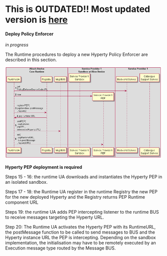 **This is OUTDATED!! Most updated version is [here](https://github.com/reTHINK-project/dev-service-framework/blob/d3.2-working-docs/docs/specs/dynamic-view/basics/deploy-policy-enforcer.md)**
===============================================================================================================================================================================================

#### Deploy Policy Enforcer

*in progress*

The Runtime procedures to deploy a new Hyperty Policy Enforcer are described in this section.

![Figure @runtime-deploy-policy-enforcer: Deploy POlicy Enforcer](deploy-policy-enforcer.png)

**Hyperty PEP deployment is required**

Steps 15 - 16: the runtime UA downloads and instantiates the Hyperty PEP in an isolated sandbox.

Steps 17 - 18: the Runtime UA register in the runtime Registry the new PEP for the new deployed Hyperty and the Registry returns PEP Runtime component URL

Steps 19: the runtime UA adds PEP intercepting listener to the runtime BUS to receive messages targeting the Hyperty URL.

Step 20: The Runtime UA activates the Hyperty PEP with its RuntimeURL, the postMessage function to be called to send messages to BUS and the Hyperty instance URL the PEP is intercepting. Depending on the sandbox implementation, the initialisation may have to be remotely executed by an Execution message type routed by the Message BUS.

